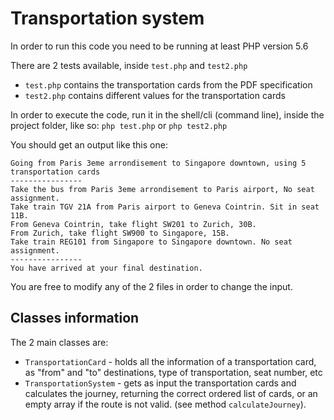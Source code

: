 # Transportation system

In order to run this code you need to be running at least PHP version 5.6

There are 2 tests available, inside `test.php` and `test2.php`
* `test.php` contains the transportation cards from the PDF specification
* `test2.php` contains different values for the transportation cards

In order to execute the code, run it in the shell/cli (command line), inside the project folder, like so:
`php test.php` or `php test2.php`

You should get an output like this one:
```
Going from Paris 3eme arrondisement to Singapore downtown, using 5 transportation cards
----------------
Take the bus from Paris 3eme arrondisement to Paris airport, No seat assignment.
Take train TGV 21A from Paris airport to Geneva Cointrin. Sit in seat 11B.
From Geneva Cointrin, take flight SW201 to Zurich, 30B.
From Zurich, take flight SW900 to Singapore, 15B.
Take train REG101 from Singapore to Singapore downtown. No seat assignment.
----------------
You have arrived at your final destination.
```

You are free to modify any of the 2 files in order to change the input.

## Classes information

The 2 main classes are:
* `TransportationCard` - holds all the information of a transportation card, as "from" and "to" destinations, type of transportation, seat number, etc
* `TransportationSystem` - gets as input the transportation cards and calculates the journey, returning the correct ordered list of cards, or an empty array if the route is not valid. (see method `calculateJourney`).